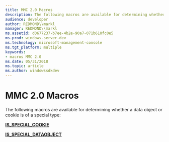 ```yaml
---
title: MMC 2.0 Macros
description: The following macros are available for determining whether a data object or cookie is of a special type
audience: developer
author: REDMOND\\markl
manager: REDMOND\\markl
ms.assetid: d0677237-b7ee-4b2e-90a7-071b610fc0e5
ms.prod: windows-server-dev
ms.technology: microsoft-management-console
ms.tgt_platform: multiple
keywords:
- macros MMC 2.0
ms.date: 05/31/2018
ms.topic: article
ms.author: windowssdkdev
---
```


# MMC 2.0 Macros

The following macros are available for determining whether a data object or cookie is of a special type:

[**IS\_SPECIAL\_COOKIE**](is-special-cookie.md)

[**IS\_SPECIAL\_DATAOBJECT**](is-special-dataobject.md)

 

 





